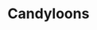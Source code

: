 ---
layout: catalog
title: "Candyloons"
slug: candyloons
category: "catalog"
show_products: "false"
directory: candyloon
pdf: candyloon-brochure.pdf
cover: candyloon-brochure-cover.jpg
#filebase: pages/candyloon%20brochure%20final%20print
extension: jpg
numslides: 11
spread: true
---